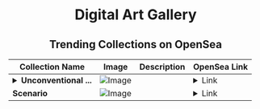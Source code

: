 <div align="center">

# Digital Art Gallery

## Trending Collections on OpenSea

| Collection Name                       | Image                                                                                     | Description                       | OpenSea Link                                                                                          |
|---------------------------------------|-------------------------------------------------------------------------------------------|-----------------------------------|--------------------------------------------------------------------------------------------------------|
| **<details><summary>Unconventional ...</summary>Unconventional Creativity</details>** | ![Image](https://i.seadn.io/s/raw/files/da041ff413553c6647c1380f07cf6564.jpg?w=500&auto=format?w=200&auto=format) |  | <details><summary>Link</summary>[Unconventional Creativity](https://opensea.io/collection/unconventional-creativity-1)</details> |
| **Scenario** | ![Image](https://i.seadn.io/s/raw/files/eb56b4a84e7987fcdea4e611e9748042.png?w=500&auto=format?w=200&auto=format) |  | <details><summary>Link</summary>[Scenario](https://opensea.io/collection/scenario-12)</details> |

</div>
